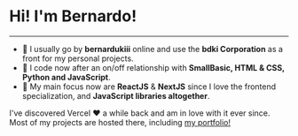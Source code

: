 <h1>Hi! I'm Bernardo!</h1>
<hr></hr>
<ul>
  <li> 👋 I usually go by <strong>bernardukiii</strong> online and use the <strong>bdki Corporation</strong> as a front for my personal projects.</li>
  <li> 👀 I code now after an on/off relationship with <strong>SmallBasic, HTML & CSS, Python and JavaScript</strong>.</li>
  <li> 🌱 My main focus now are <strong>ReactJS</strong> & <strong>NextJS</strong> since I love the frontend specialization, and <strong>JavaScript libraries altogether</strong>.</li>
 </ul>
 
 I've discovered Vercel ❤️ a while back and am in love with it ever since. Most of my projects are hosted there, including <a href="https://bdki-portfolio.vercel.app">my portfolio!</a>
